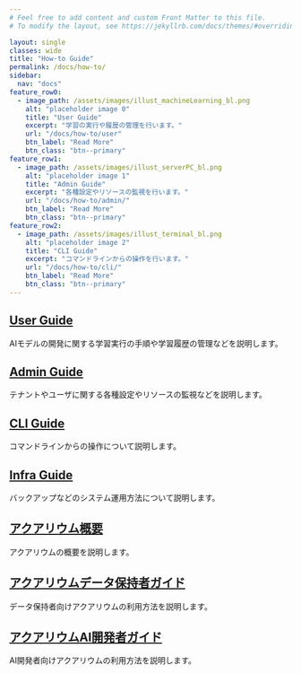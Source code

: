 ```yaml
---
# Feel free to add content and custom Front Matter to this file.
# To modify the layout, see https://jekyllrb.com/docs/themes/#overriding-theme-defaults

layout: single
classes: wide
title: "How-to Guide"
permalink: /docs/how-to/
sidebar:
  nav: "docs"
feature_row0:
  - image_path: /assets/images/illust_machineLearning_bl.png
    alt: "placeholder image 0"
    title: "User Guide"
    excerpt: "学習の実行や履歴の管理を行います。"
    url: "/docs/how-to/user"
    btn_label: "Read More"
    btn_class: "btn--primary"
feature_row1:
  - image_path: /assets/images/illust_serverPC_bl.png
    alt: "placeholder image 1"
    title: "Admin Guide"
    excerpt: "各種設定やリソースの監視を行います。"
    url: "/docs/how-to/admin/"
    btn_label: "Read More"
    btn_class: "btn--primary"
feature_row2:
  - image_path: /assets/images/illust_terminal_bl.png
    alt: "placeholder image 2"
    title: "CLI Guide"
    excerpt: "コマンドラインからの操作を行います。"
    url: "/docs/how-to/cli/"  
    btn_label: "Read More"
    btn_class: "btn--primary"
---
```


## <a href="/docs/how-to/user">User Guide</a>
AIモデルの開発に関する学習実行の手順や学習履歴の管理などを説明します。

## <a href="/docs/how-to/admin/">Admin Guide</a>
テナントやユーザに関する各種設定やリソースの監視などを説明します。

## <a href="/docs/how-to/cli/">CLI Guide</a>
コマンドラインからの操作について説明します。

## <a href="/docs/how-to/infra/">Infra Guide</a>
バックアップなどのシステム運用方法について説明します。

## <a href="/docs/how-to/aquarium_intro/">アクアリウム概要</a>
アクアリウムの概要を説明します。

## <a href="/docs/how-to/aquarium_owner/">アクアリウムデータ保持者ガイド</a>
データ保持者向けアクアリウムの利用方法を説明します。

## <a href="/docs/how-to/aquarium_dev/">アクアリウムAI開発者ガイド</a>
AI開発者向けアクアリウムの利用方法を説明します。